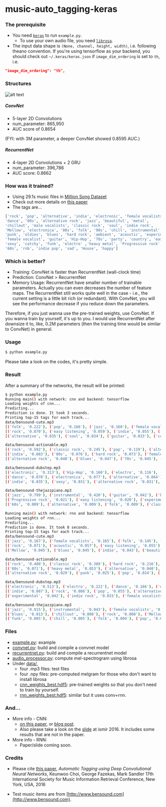 # music-auto_tagging-keras

### The prerequisite
* You need [`keras`](http://keras.io) to run `example.py`.
  * To use your own audio file, you need [`librosa`](http://librosa.github.io/librosa/).
* The input data shape is `(None, channel, height, width)`, i.e. following theano convention. If you're using tensorflow as your backend, you should check out `~/.keras/keras.json` if `image_dim_ordering` is set to `th`, i.e.
```json
"image_dim_ordering": "th",
```

### Structures

![alt text](https://github.com/keunwoochoi/music-auto_tagging-keras/blob/master/imgs/diagrams.png "structures")

##### ConvNet 
 * 5-layer 2D Convolutions
 * num_parameter: 865,950
 * AUC score of 0.8654

(FYI: with 3M parameter, a deeper ConvNet showed 0.8595 AUC.)

##### RecurrentNet
 * 4-layer 2D Convolutions + 2 GRU 
 * num_parameter: 396,786
 * AUC score: 0.8662

### How was it trained?
 * Using 29.1s music files in [Million Song Dataset](http://labrosa.ee.columbia.edu/millionsong/)
 * Check out more details on [this paper](https://arxiv.org/abs/1606.00298)
 * The tags are...

```python
['rock', 'pop', 'alternative', 'indie', 'electronic', 'female vocalists', 
'dance', '00s', 'alternative rock', 'jazz', 'beautiful', 'metal', 
'chillout', 'male vocalists', 'classic rock', 'soul', 'indie rock',
'Mellow', 'electronica', '80s', 'folk', '90s', 'chill', 'instrumental',
'punk', 'oldies', 'blues', 'hard rock', 'ambient', 'acoustic', 'experimental',
'female vocalist', 'guitar', 'Hip-Hop', '70s', 'party', 'country', 'easy listening',
'sexy', 'catchy', 'funk', 'electro' ,'heavy metal', 'Progressive rock',
'60s', 'rnb', 'indie pop', 'sad', 'House', 'happy']
```

### Which is better?
 * Training: ConvNet is faster than RecurrentNet (wall-clock time)
 * Prediction: ConvNet > RecurrentNet
 * Memory Usage: RecurrentNet have smaller number of trainable parameters. Actually you can even decreases the number of feature maps. The RecurrentNet still works quite well in the case - i.e., the current setting is a little bit rich (or redundant). With ConvNet, you will see the performance decrease if you reduce down the parameters. 

Therefore, if you just wanna use the pre-trained weights, use ConvNet. If you wanna train by yourself, it's up to you. I would use RecurrentNet after downsize it to, like, 0.2M parameters (then the training time would be similar to ConvNet) in general.

### Usage
```bash
$ python example.py
```
Please take a look on the codes, it's pretty simple.

### Result

After a summary of the networks, the result will be printed:
``` bash
$ python example.py
Running main() with network: cnn and backend: tensorflow
Loading weights of cnn...
Predicting...
Prediction is done. It took 3 seconds.
Printing top-15 tags for each track...
data/bensound-cute.mp3
[('folk', '0.222'), ('pop', '0.166'), ('jazz', '0.160'), ('female vocalists', '0.092'), ('acoustic', '0.075')]
[('rock', '0.070'), ('easy listening', '0.059'), ('indie', '0.055'), ('Mellow', '0.051'), ('beautiful', '0.036')]
[('alternative', '0.035'), ('soul', '0.034'), ('guitar', '0.033'), ('country', '0.032'), ('chillout', '0.027')]

data/bensound-actionable.mp3
[('rock', '0.592'), ('classic rock', '0.245'), ('pop', '0.119'), ('alternative', '0.109'), ('punk', '0.086')]
[('indie', '0.083'), ('80s', '0.076'), ('hard rock', '0.073'), ('female vocalists', '0.062'), ('indie rock', '0.051')]
[('alternative rock', '0.048'), ('blues', '0.047'), ('70s', '0.045'), ('90s', '0.039'), ('60s', '0.036')]

data/bensound-dubstep.mp3
[('electronic', '0.313'), ('Hip-Hop', '0.160'), ('electro', '0.116'), ('rock', '0.107'), ('pop', '0.085')]
[('dance', '0.078'), ('electronica', '0.077'), ('alternative', '0.064'), ('female vocalists', '0.047'), ('rnb', '0.047')]
[('indie', '0.035'), ('sexy', '0.031'), ('alternative rock', '0.031'), ('00s', '0.027'), ('hard rock', '0.024')]

data/bensound-thejazzpiano.mp3
[('jazz', '0.799'), ('instrumental', '0.420'), ('guitar', '0.042'), ('blues', '0.028'), ('rock', '0.023')]
[('Progressive rock', '0.021'), ('easy listening', '0.020'), ('experimental', '0.018'), ('oldies', '0.013'), ('chillout', '0.009')]
[('60s', '0.009'), ('alternative', '0.009'), ('folk', '0.009'), ('classic rock', '0.007'), ('indie', '0.007')]

Running main() with network: rnn and backend: tensorflow
Loading weights of rnn...
Predicting...
Prediction is done. It took 8 seconds.
Printing top-15 tags for each track...
data/bensound-cute.mp3
[('jazz', '0.167'), ('female vocalists', '0.165'), ('folk', '0.145'), ('pop', '0.117'), ('soul', '0.110')]
[('rock', '0.071'), ('acoustic', '0.057'), ('easy listening', '0.055'), ('country', '0.053'), ('oldies', '0.049')]
[('Mellow', '0.045'), ('blues', '0.045'), ('indie', '0.043'), ('beautiful', '0.032'), ('chillout', '0.031')]

data/bensound-actionable.mp3
[('rock', '0.480'), ('classic rock', '0.389'), ('hard rock', '0.216'), ('blues', '0.085'), ('70s', '0.074')]
[('80s', '0.071'), ('heavy metal', '0.053'), ('alternative', '0.040'), ('Progressive rock', '0.040'), ('60s', '0.032')]
[('alternative rock', '0.029'), ('punk', '0.025'), ('pop', '0.024'), ('guitar', '0.022'), ('90s', '0.017')]

data/bensound-dubstep.mp3
[('electronic', '0.513'), ('electro', '0.222'), ('dance', '0.166'), ('electronica', '0.134'), ('House', '0.098')]
[('indie', '0.087'), ('rock', '0.086'), ('pop', '0.055'), ('alternative', '0.054'), ('Hip-Hop', '0.044')]
[('experimental', '0.042'), ('indie rock', '0.033'), ('female vocalists', '0.024'), ('00s', '0.024'), ('party', '0.023')]

data/bensound-thejazzpiano.mp3
[('jazz', '0.915'), ('instrumental', '0.043'), ('female vocalists', '0.018'), ('guitar', '0.017'), ('easy listening', '0.014')]
[('blues', '0.013'), ('chillout', '0.008'), ('rock', '0.008'), ('Mellow', '0.007'), ('soul', '0.006')]
[('funk', '0.005'), ('chill', '0.005'), ('folk', '0.004'), ('pop', '0.004'), ('ambient', '0.004')]

```

### Files
* [example.py](https://github.com/keunwoochoi/music-auto_tagging-keras/blob/master/example.py): example
* [convnet.py](https://github.com/keunwoochoi/music-auto_tagging-keras/blob/master/convnet.py): build and compile a convnet model
* [recurrentnet.py](https://github.com/keunwoochoi/music-auto_tagging-keras/blob/master/recurrentnet.py): build and compile a recurrentnet model
* [audio_processor.py](https://github.com/keunwoochoi/music-auto_tagging-keras/blob/master/audio_processor.py): compute mel-spectrogram using librosa
* Under [data/](https://github.com/keunwoochoi/music-auto_tagging-keras/tree/master/data),
  - four .mp3 files: test files
  - four .npy files: pre-computed melgram for those who don't want to install librosa
  - [cnn_weights_best.hdf5](https://github.com/keunwoochoi/music-auto_tagging-keras/blob/master/data/cnn_weights_best.hdf5): pre-trained weights so that you don't need to train by yourself.
  - [rnn_weights_best.hdf5](https://github.com/keunwoochoi/music-auto_tagging-keras/blob/master/data/rnn_weights_best.hdf5): similar but it uses conv+rnn. 


### And...

* More info - CNN: 
  * [on this paper](https://arxiv.org/abs/1606.00298), or [blog post](https://keunwoochoi.wordpress.com/2016/06/02/paper-is-out-automatic-tagging-using-deep-convolutional-neural-networks/).
  * Also please take a look on the [slide](https://github.com/keunwoochoi/music-auto_tagging-keras/blob/master/slide-ismir-2016.pdf) at ismir 2016. It includes some results that are not in the paper.
* More info - RNN:
  * Paper/slide coming soon.

### Credits
* Please cite [this paper](https://scholar.google.co.kr/citations?view_op=view_citation&hl=en&user=ZrqdSu4AAAAJ&citation_for_view=ZrqdSu4AAAAJ:3fE2CSJIrl8C), *Automatic Tagging using Deep Convolutional Neural Networks*, Keunwoo Choi, George Fazekas, Mark Sandler
17th International Society for Music Information Retrieval Conference, New York, USA, 2016

* Test music items are from [http://www.bensound.com](http://www.bensound.com).
